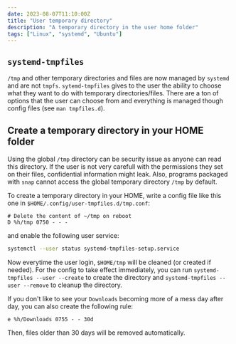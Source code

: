 ```yaml
---
date: 2023-08-07T11:10:00Z
title: "User temporary directory"
description: "A temporary directory in the user home folder"
tags: ["Linux", "systemd", "Ubuntu"]
---
```


## `systemd-tmpfiles`

`/tmp` and other temporary directories and files are now managed by `systemd` and are not `tmpfs`. `sytemd-tmpfiles` gives to the user the ability to choose what they want to do with temporary directories/files. There are a ton of options that the user can choose from and everything is managed though config files (see `man tmpfiles.d`).

## Create a temporary directory in your HOME folder

Using the global `/tmp` directory can be security issue as anyone can read this directory. If the user is not very carefull with the permissions they set on their files, confidential information might leak. Also, programs packaged with `snap` cannot access the global temporary directory `/tmp` by default.

To create a temporary directory in your HOME, write a config file like this one in `$HOME/.config/user-tmpfiles.d/tmp.conf`:

```
# Delete the content of ~/tmp on reboot
D %h/tmp 0750 - - -
```

and enable the following user service:

```bash
systemctl --user status systemd-tmpfiles-setup.service
```

Now everytime the user login, `$HOME/tmp` will be cleaned (or created if needed). For the config to take effect immediately, you can run `systemd-tmpfiles --user --create` to create the directory and `systemd-tmpfiles --user --remove` to cleanup the directory.

If you don't like to see your `Downloads` becoming more of a mess day after day, you can also create the following rule:

```
e %h/Downloads 0755 - - 30d
```

Then, files older than 30 days will be removed automatically.
